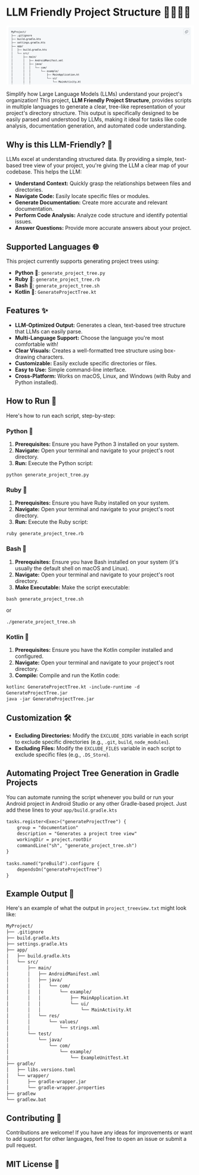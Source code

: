 # LLM Friendly Project Structure 🤖🧠🌳📁
![LLM Friendly Project Structure](https://raw.githubusercontent.com/amirghm/LLM-Friendly-Project-Structure/e29e9dce4c7362414e2bf6606508d30d6e5dad03/llm-friendly-tree-file.png)

Simplify how Large Language Models (LLMs) understand your project's organization! This project, **LLM Friendly Project Structure**, provides scripts in multiple languages to generate a clear, tree-like representation of your project's directory structure. This output is specifically designed to be easily parsed and understood by LLMs, making it ideal for tasks like code analysis, documentation generation, and automated code understanding.

## Why is this LLM-Friendly? 🤔

LLMs excel at understanding structured data. By providing a simple, text-based tree view of your project, you're giving the LLM a clear map of your codebase. This helps the LLM:

*   **Understand Context:** Quickly grasp the relationships between files and directories.
*   **Navigate Code:** Easily locate specific files or modules.
*   **Generate Documentation:** Create more accurate and relevant documentation.
*   **Perform Code Analysis:** Analyze code structure and identify potential issues.
*   **Answer Questions:** Provide more accurate answers about your project.

## Supported Languages 🌐

This project currently supports generating project trees using:

*   **Python** 🐍: `generate_project_tree.py`
*   **Ruby** 💎: `generate_project_tree.rb`
*   **Bash** 🐚: `generate_project_tree.sh`
*   **Kotlin** 🤖: `GenerateProjectTree.kt`

## Features ✨

*   **LLM-Optimized Output:** Generates a clean, text-based tree structure that LLMs can easily parse.
*   **Multi-Language Support:** Choose the language you're most comfortable with!
*   **Clear Visuals:** Creates a well-formatted tree structure using box-drawing characters.
*   **Customizable:** Easily exclude specific directories or files.
*   **Easy to Use:** Simple command-line interface.
*   **Cross-Platform:** Works on macOS, Linux, and Windows (with Ruby and Python installed).

## How to Run 🚀

Here's how to run each script, step-by-step:

### Python 🐍

1.  **Prerequisites:** Ensure you have Python 3 installed on your system.
2.  **Navigate:** Open your terminal and navigate to your project's root directory.
3.  **Run:** Execute the Python script:
```
python generate_project_tree.py
```

### Ruby 💎

1.  **Prerequisites:** Ensure you have Ruby installed on your system.
2.  **Navigate:** Open your terminal and navigate to your project's root directory.
3.  **Run:** Execute the Ruby script:
```
ruby generate_project_tree.rb
```

### Bash 🐚

1.  **Prerequisites:** Ensure you have Bash installed on your system (it's usually the default shell on macOS and Linux).
2.  **Navigate:** Open your terminal and navigate to your project's root directory.
3.  **Make Executable:** Make the script executable:
```
bash generate_project_tree.sh
```
or
```
./generate_project_tree.sh
```


### Kotlin 🤖

1.  **Prerequisites:** Ensure you have the Kotlin compiler installed and configured.
2.  **Navigate:** Open your terminal and navigate to your project's root directory.
3.  **Compile:** Compile and run the Kotlin code:
```
kotlinc GenerateProjectTree.kt -include-runtime -d GenerateProjectTree.jar
java -jar GenerateProjectTree.jar
```

## Customization 🛠️

*   **Excluding Directories:** Modify the `EXCLUDE_DIRS` variable in each script to exclude specific directories (e.g., `.git`, `build`, `node_modules`).
*   **Excluding Files:** Modify the `EXCLUDE_FILES` variable in each script to exclude specific files (e.g., `.DS_Store`).

## Automating Project Tree Generation in Gradle Projects

You can automate running the script whenever you build or run your Android project in Android Studio or any other Gradle-based project.
Just add these lines to your `app/build.gradle.kts`

```
tasks.register<Exec>("generateProjectTree") {
    group = "documentation"
    description = "Generates a project tree view"
    workingDir = project.rootDir
    commandLine("sh", "generate_project_tree.sh")
}

tasks.named("preBuild").configure {
    dependsOn("generateProjectTree")
}
```


## Example Output 📄

Here's an example of what the output in `project_treeview.txt` might look like:
```
MyProject/
├── .gitignore
├── build.gradle.kts
├── settings.gradle.kts
├── app/
│   ├── build.gradle.kts
│   └── src/
│       ├── main/
│       │   ├── AndroidManifest.xml
│       │   ├── java/
│       │   │   └── com/
│       │   │       └── example/
│       │   │           ├── MainApplication.kt
│       │   │           └── ui/
│       │   │               └── MainActivity.kt
│       │   └── res/
│       │       └── values/
│       │           └── strings.xml
│       └── test/
│           └── java/
│               └── com/
│                   └── example/
│                       └── ExampleUnitTest.kt
├── gradle/
│   ├── libs.versions.toml
│   └── wrapper/
│       ├── gradle-wrapper.jar
│       └── gradle-wrapper.properties
├── gradlew
└── gradlew.bat
```
## Contributing 🤝

Contributions are welcome! If you have any ideas for improvements or want to add support for other languages, feel free to open an issue or submit a pull request.

## MIT License 📜

